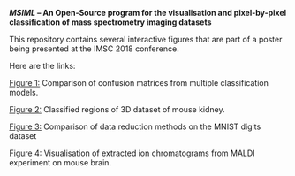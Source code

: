 <p><strong><em>MSIML</em></strong><strong> &ndash; An Open-Source program for the visualisation and pixel-by-pixel classification of mass spectrometry imaging </strong><strong>datasets</strong></p>
<p>This repository contains several interactive figures that are part of a poster being presented at the IMSC 2018 conference.</p>
<p>Here are the links:</p>
<p><a href="http://bit.ly/2Bs84pf">Figure 1:</a> Comparison of confusion matrices from multiple classification models.</p>
<p><a href="http://bit.ly/2nQCU1a">Figure 2:</a> Classified regions of 3D dataset of mouse kidney.</p>
<p><a href="http://bit.ly/2LbnHB3">Figure 3:</a> Comparison of data reduction methods on the MNIST digits dataset</p>
<p><a href="http://bit.ly/2ONqe6E">Figure 4:</a> Visualisation of extracted ion chromatograms from MALDI experiment on mouse brain.</p>
<p>&nbsp;</p>
